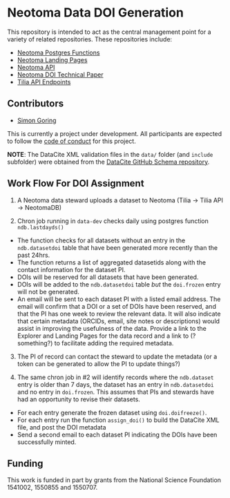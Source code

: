 # Neotoma Data DOI Generation

This repository is intended to act as the central management point for a variety of related repositories.  These repositories include:

*   [Neotoma Postgres Functions](https://github.com/neotomadb/Neotoma_SQL)
*   [Neotoma Landing Pages](https://github.com/NeotomaDB/ndbLandingPage)
*   [Neotoma API](https://github.com/NeotomaDB/api_nodetest)
*   [Neotoma DOI Technical Paper](https://github.com/NeotomaDB/AssignDOIs)
*   [Tilia API Endpoints](https://github.com/NeotomaDB/tilia_api)

## Contributors

*   [Simon Goring](http://goring.org)

This is currently a project under development.  All participants are expected to follow the [code of conduct](https://github.com/NeotomaDB/neotoma_doi/blob/master/code_of_conduct.md) for this project.

**NOTE**: The DataCite XML validation files in the `data/` folder (and `include` subfolder) were obtained from the [DataCite GitHub Schema repository](https://github.com/datacite/schema/tree/master/source/meta/kernel-4).

## Work Flow For DOI Assignment

1.  A Neotoma data steward uploads a dataset to Neotoma (Tilia -> Tilia API -> NeotomaDB)

2.  Chron job running in `data-dev` checks daily using postgres function `ndb.lastdayds()`
*   The function checks for all datasets without an entry in the `ndb.datasetdoi` table that have been generated more recently than the past 24hrs.
*   The function returns a list of aggregated datasetids along with the contact information for the dataset PI.
*   DOIs will be reserved for all datasets that have been generated.
*   DOIs will be added to the `ndb.datasetdoi` table *but* the `doi.frozen` entry will not be generated.
*   An email will be sent to each dataset PI with a listed email address.  The email will confirm that a DOI or a set of DOIs have been reserved, and that the PI has one week to review the relevant data.  It will also indicate that certain metadata (ORCIDs, email, site notes or descriptions) would assist in improving the usefulness of the data.  Provide a link to the Explorer and Landing Pages for the data record and a link to (?something?) to facilitate adding the required metadata.

3.  The PI of record can contact the steward to update the metadata (or a token can be generated to allow the PI to update things?)

4.  The same chron job in #2 will identify records where the `ndb.dataset` entry is older than 7 days, the dataset has an entry in `ndb.datasetdoi` and no entry in `doi.frozen`.  This assumes that PIs and stewards have had an opportunity to revise their datasets.
*   For each entry generate the frozen dataset using `doi.doifreeze()`.
*   For each entry run the function `assign_doi()` to build the DataCite XML file, and post the DOI metadata
*   Send a second email to each dataset PI indicating the DOIs have been successfully minted.

## Funding

This work is funded in part by grants from the National Science Foundation 1541002, 1550855 and 1550707.
